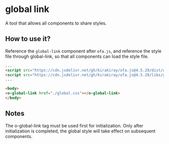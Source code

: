 # global link

A tool that allows all components to share styles.

## How to use it?

Reference the `global-link` component after `ofa.js`, and reference the style file through global-link, so that all components can load the style file.

```html
...
<script src="https://cdn.jsdelivr.net/gh/kirakiray/ofa.js@4.5.29/dist/ofa.min.js"></script>
<script src="https://cdn.jsdelivr.net/gh/kirakiray/ofa.js@4.5.29/libs/global-link/dist/global-link.min.js"></script>
...

<body>
<o-global-link href="./global.css"></o-global-link>
</body>
```

## Notes

The o-global-link tag must be used first for initialization. Only after initialization is completed, the global style will take effect on subsequent components.